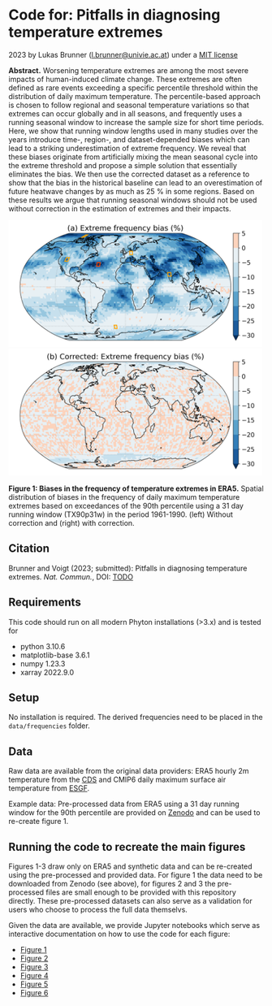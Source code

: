 # Code for: Pitfalls in diagnosing temperature extremes

2023 by Lukas Brunner (l.brunner@univie.ac.at) under a [MIT license](LICENSE)

**Abstract.** Worsening temperature extremes are among the most severe impacts of human-induced climate change. These extremes are often defined as rare events exceeding a specific percentile threshold within the distribution of daily maximum temperature. The percentile-based approach is chosen to follow regional and seasonal temperature variations so that extremes can occur globally and in all seasons, and frequently uses a running seasonal window to increase the sample size for short time periods. Here, we show that running window lengths used in many studies over the years introduce time-, region-, and dataset-depended biases which can lead to a striking underestimation of extreme frequency. We reveal that these biases originate from artificially mixing the mean seasonal cycle into the extreme threshold and propose a simple solution that essentially eliminates the bias. We then use the corrected dataset as a reference to show that the bias in the historical baseline can lead to an overestimation of future heatwave changes by as much as 25 % in some regions. Based on these results we argue that running seasonal windows should not be used without correction in the estimation of extremes and their impacts.

[<img src="figures/figure1a.png" width="500"/>](figures/figure1a.png)  [<img src="figures/figure1b.png" width="500"/>](figures/figure1b.png)

**Figure 1: Biases in the frequency of temperature extremes in ERA5.** Spatial distribution of biases in the frequency of daily maximum temperature extremes based on exceedances of the 90th percentile using a 31 day running window (TX90p31w) in the period 1961-1990. (left) Without correction and (right) with correction.

## Citation

Brunner and Voigt (2023; submitted): Pitfalls in diagnosing temperature extremes. _Nat. Commun._, DOI: [TODO]()

## Requirements

This code should run on all modern Phyton installations (>3.x) and is tested for 
- python 3.10.6
- matplotlib-base 3.6.1
- numpy 1.23.3
- xarray 2022.9.0

## Setup

No installation is required. The derived frequencies need to be placed in the `data/frequencies` folder.

## Data

Raw data are available from the original data providers: ERA5 hourly 2m temperature from the [CDS](https://cds.climate.copernicus.eu/cdsapp#!/dataset/reanalysis-era5-single-223levels?tab=overview) and CMIP6 daily maximum surface air temperature from [ESGF](https://esgf-node.llnl.gov/). 

Example data: Pre-processed data from ERA5 using a 31 day running window for the 90th percentile are provided on [Zenodo](https://doi.org/10.5281/zenodo.10639317) and can be used to re-create figure 1.

## Running the code to recreate the main figures

Figures 1-3 draw only on ERA5 and synthetic data and can be re-created using the pre-processed and provided data. For figure 1 the data need to be downloaded from Zenodo (see above), for figures 2 and 3 the pre-processed files are small enough to be provided with this repository directly. These pre-processed datasets can also serve as a validation for users who choose to process the full data themselvs. 

Given the data are available, we provide Jupyter notebooks which serve as interactive documentation on how to use the code for each figure:

- [Figure 1](code/figure1.ipynb)
- [Figure 2](code/figure2.ipynb)
- [Figure 3](code/figure3.ipynb)
- [Figure 4](code/figure4.ipynb)
- [Figure 5](code/figure5.ipynb)
- [Figure 6](code/figure6.ipynb)
